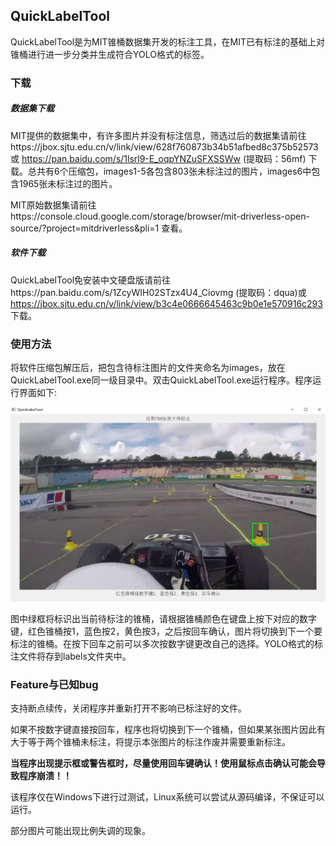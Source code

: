## QuickLabelTool

QuickLabelTool是为MIT锥桶数据集开发的标注工具，在MIT已有标注的基础上对锥桶进行进一步分类并生成符合YOLO格式的标签。

### 下载

##### 数据集下载

MIT提供的数据集中，有许多图片并没有标注信息，筛选过后的数据集请前往https://jbox.sjtu.edu.cn/v/link/view/628f760873b34b51afbed8c375b52573 或 https://pan.baidu.com/s/1lsrl9-E_oqpYNZuSFXSSWw (提取码：56mf) 下载。总共有6个压缩包，images1-5各包含803张未标注过的图片，images6中包含1965张未标注过的图片。

MIT原始数据集请前往https://console.cloud.google.com/storage/browser/mit-driverless-open-source/?project=mitdriverless&pli=1   查看。

##### 软件下载

QuickLabelTool免安装中文硬盘版请前往https://pan.baidu.com/s/1ZcyWIH02STzx4U4_Ciovmg (提取码：dqua)或 https://jbox.sjtu.edu.cn/v/link/view/b3c4e0666645463c9b0e1e570916c293 下载。

### 使用方法

将软件压缩包解压后，把包含待标注图片的文件夹命名为images，放在QuickLabelTool.exe同一级目录中。双击QuickLabelTool.exe运行程序。程序运行界面如下:

![Image text](https://raw.githubusercontent.com/rikosellic/IMAGE/master/labeltool.png)

图中绿框将标识出当前待标注的锥桶，请根据锥桶颜色在键盘上按下对应的数字键，红色锥桶按1，蓝色按2，黄色按3，之后按回车确认，图片将切换到下一个要标注的锥桶。在按下回车之前可以多次按数字键更改自己的选择。YOLO格式的标注文件将存到labels文件夹中。

### Feature与已知bug

支持断点续传，关闭程序并重新打开不影响已标注好的文件。

如果不按数字键直接按回车，程序也将切换到下一个锥桶，但如果某张图片因此有大于等于两个锥桶未标注，将提示本张图片的标注作废并需要重新标注。

**当程序出现提示框或警告框时，尽量使用回车键确认！使用鼠标点击确认可能会导致程序崩溃！！**

该程序仅在Windows下进行过测试，Linux系统可以尝试从源码编译，不保证可以运行。

部分图片可能出现比例失调的现象。